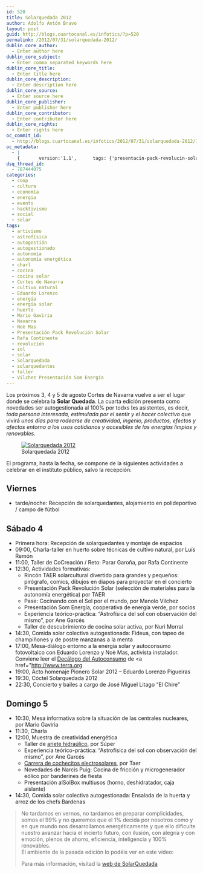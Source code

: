 ```yaml
---
id: 520
title: Solarquedada 2012
author: Adolfo Antón Bravo
layout: post
guid: http://blogs.cuartocanal.es/infotics/?p=520
permalink: /2012/07/31/solarquedada-2012/
dublin_core_author:
  - Enter author here
dublin_core_subject:
  - Enter comma separated keywords here
dublin_core_title:
  - Enter title here
dublin_core_description:
  - Enter description here
dublin_core_source:
  - Enter source here
dublin_core_publisher:
  - Enter publisher here
dublin_core_contributor:
  - Enter contributor here
dublin_core_rights:
  - Enter rights here
oc_commit_id:
  - http://blogs.cuartocanal.es/infotics/2012/07/31/solarquedada-2012/1343751757
oc_metadata:
  - |
    {		version:'1.1',		tags: {'presentacin-pack-revolucin-solar': {"text":"Presentación Pack Revolución Solar","slug":"presentacin-pack-revolucin-solar","source":{"url":"http://d.opencalais.com/pershash-1/56cbb706-1bb5-3840-a793-9faa13547e91","subjectURL":null,"type":{"url":"http://s.opencalais.com/1/type/em/e/Person","name":"Person","_className":"ArtifactType"},"name":"Presentación Pack Revolución Solar","_className":"Entity","rawRelevance":0.268,"normalizedRelevance":0.7243243243243244},"bucketName":"current","bucketPlacement":"auto","_className":"Tag"}, 'navarra': {"text":"Navarra","slug":"navarra","source":{"url":"http://d.opencalais.com/genericHasher-1/33cd1ede-1191-3120-9e37-02cdac95d685","subjectURL":null,"type":{"url":"http://s.opencalais.com/1/type/em/e/ProvinceOrState","name":"ProvinceOrState","_className":"ArtifactType"},"name":"Navarra","_className":"Entity","rawRelevance":0.37,"normalizedRelevance":1},"bucketName":"current","bucketPlacement":"auto","_className":"Tag"}, 'eduardo-lorenzo': {"text":"Eduardo Lorenzo","slug":"eduardo-lorenzo","source":{"url":"http://d.opencalais.com/pershash-1/3ebb4fa3-7693-3d29-bdec-911862feb3db","subjectURL":null,"type":{"url":"http://s.opencalais.com/1/type/em/e/Person","name":"Person","_className":"ArtifactType"},"name":"Eduardo Lorenzo","_className":"Entity","rawRelevance":0.189,"normalizedRelevance":0.5108108108108108},"bucketName":"current","bucketPlacement":"auto","_className":"Tag"}, 'no-mas': {"text":"Noè Mas","slug":"no-mas","source":{"url":"http://d.opencalais.com/comphash-1/b72d3485-e896-315c-9e4e-f83dd3468564","subjectURL":null,"type":{"url":"http://s.opencalais.com/1/type/em/e/Company","name":"Company","_className":"ArtifactType"},"name":"Noè Mas","_className":"Entity","rawRelevance":0.189,"normalizedRelevance":0.5108108108108108},"bucketName":"current","bucketPlacement":"auto","_className":"Tag"}, 'mario-gaviria': {"text":"Mario Gaviria","slug":"mario-gaviria","source":{"url":"http://d.opencalais.com/pershash-1/5dfe77e8-03f9-37f7-b623-1b89cecbd5e1","subjectURL":null,"type":{"url":"http://s.opencalais.com/1/type/em/e/Person","name":"Person","_className":"ArtifactType"},"name":"Mario Gaviria","_className":"Entity","rawRelevance":0.133,"normalizedRelevance":0.3594594594594595},"bucketName":"current","bucketPlacement":"auto","_className":"Tag"}, 'vilchez-presentacin-som-energa': {"text":"Vilchez   Presentación Som Energía","slug":"vilchez-presentacin-som-energa","source":{"url":"http://d.opencalais.com/pershash-1/fd108047-7469-3285-be03-b8fa3da7ece5","subjectURL":null,"type":{"url":"http://s.opencalais.com/1/type/em/e/Person","name":"Person","_className":"ArtifactType"},"name":"Vilchez   Presentación Som Energía","_className":"Entity","rawRelevance":0.268,"normalizedRelevance":0.7243243243243244},"bucketName":"current","bucketPlacement":"auto","_className":"Tag"}, 'rafa-continente': {"text":"Rafa Continente","slug":"rafa-continente","source":{"url":"http://d.opencalais.com/pershash-1/ffe835bb-98cd-337c-9e97-7117365361fc","subjectURL":null,"type":{"url":"http://s.opencalais.com/1/type/em/e/Person","name":"Person","_className":"ArtifactType"},"name":"Rafa Continente","_className":"Entity","rawRelevance":0.268,"normalizedRelevance":0.7243243243243244},"bucketName":"current","bucketPlacement":"auto","_className":"Tag"}, 'solarquedada': {"text":"Solarquedada","slug":"solarquedada","source":null,"bucketName":"current","bucketPlacement":"auto","_className":"Tag"}, 'cortes-de-navarra': {"text":"Cortes de Navarra","slug":"cortes-de-navarra","source":null,"bucketName":"current","bucketPlacement":"auto","_className":"Tag"}, 'energa': {"text":"energía","slug":"energa","source":null,"bucketName":"current","bucketPlacement":"auto","_className":"Tag"}, 'energa-solar': {"text":"energía solar","slug":"energa-solar","source":null,"bucketName":"current","bucketPlacement":"auto","_className":"Tag"}, 'solar': {"text":"solar","slug":"solar","source":null,"bucketName":"current","bucketPlacement":"auto","_className":"Tag"}, 'solarquedantes': {"text":"solarquedantes","slug":"solarquedantes","source":null,"bucketName":"current","bucketPlacement":"auto","_className":"Tag"}, 'artivismo': {"text":"artivismo","slug":"artivismo","source":null,"bucketName":"current","bucketPlacement":"auto","_className":"Tag"}, 'cocina': {"text":"cocina","slug":"cocina","source":null,"bucketName":"current","bucketPlacement":"auto","_className":"Tag"}, 'cocina-solar': {"text":"cocina solar","slug":"cocina-solar","source":null,"bucketName":"current","bucketPlacement":"auto","_className":"Tag"}, 'autonoma': {"text":"autonomía","slug":"autonoma","source":null,"bucketName":"current","bucketPlacement":"auto","_className":"Tag"}, 'autonoma-energtica': {"text":"autonomía energética","slug":"autonoma-energtica","source":null,"bucketName":"current","bucketPlacement":"auto","_className":"Tag"}, 'autogestin': {"text":"autogestión","slug":"autogestin","source":null,"bucketName":"current","bucketPlacement":"auto","_className":"Tag"}, 'autogestionado': {"text":"autogestionado","slug":"autogestionado","source":null,"bucketName":"current","bucketPlacement":"auto","_className":"Tag"}, 'revolucin': {"text":"revolución","slug":"revolucin","source":null,"bucketName":"current","bucketPlacement":"auto","_className":"Tag"}, 'huerto': {"text":"huerto","slug":"huerto","source":null,"bucketName":"current","bucketPlacement":"auto","_className":"Tag"}, 'cultivo-natural': {"text":"cultivo natural","slug":"cultivo-natural","source":null,"bucketName":"current","bucketPlacement":"auto","_className":"Tag"}, 'charl': {"text":"charl","slug":"charl","source":null,"bucketName":"current","bucketPlacement":"auto","_className":"Tag"}, 'taller': {"text":"taller","slug":"taller","source":null,"bucketName":"current","bucketPlacement":"auto","_className":"Tag"}, 'astrofsica': {"text":"astrofísica","slug":"astrofsica","source":null,"bucketName":"current","bucketPlacement":"auto","_className":"Tag"}, 'sol': {"text":"sol","slug":"sol","source":null,"bucketName":"current","bucketPlacement":"auto","_className":"Tag"}}	}
dsq_thread_id:
  - 787444075
categories:
  - coop
  - cultura
  - economía
  - energia
  - evento
  - hacktivismo
  - social
  - solar
tags:
  - artivismo
  - astrofísica
  - autogestión
  - autogestionado
  - autonomía
  - autonomía energética
  - charl
  - cocina
  - cocina solar
  - Cortes de Navarra
  - cultivo natural
  - Eduardo Lorenzo
  - energía
  - energía solar
  - huerto
  - Mario Gaviria
  - Navarra
  - Noè Mas
  - Presentación Pack Revolución Solar
  - Rafa Continente
  - revolución
  - sol
  - solar
  - Solarquedada
  - solarquedantes
  - taller
  - Vilchez Presentación Som Energía
---
```

Los próximos 3, 4 y 5 de agosto Cortes de Navarra vuelve a ser el lugar donde se celebra la **Solar Quedada**. La cuarta edición presenta como novedades ser autogestionada al 100% por todxs lxs asistentes, es decir, <cite>toda persona interesada, estimulada por el sentir y el hacer colectivo</cite> que vivirá <cite>unos días para rodearse de creatividad, ingenio, productos, efectos y afectos entorno a los usos cotidianos y accesibles de las energías limpias y renovables.</cite>  
<figure id="attachment_521" style="width: 748px;" class="wp-caption alignnone"><a href="http://blogs.cuartocanal.es/infotics/2012/07/31/solarquedada-2012/solarqueda2012/" rel="attachment wp-att-521"><img src="http://i2.wp.com/blogs.cuartocanal.es/infotics/files/2012/07/solarqueda2012.jpg?fit=660%2C274" alt="Solarquedada 2012" title="solarqueda2012" class="size-full wp-image-521" data-recalc-dims="1" /></a><figcaption class="wp-caption-text">Solarquedada 2012</figcaption></figure>

El programa, hasta la fecha, se compone de la siguientes actividades a celebrar en el instituto público, salvo la recepción:

## Viernes 

  * tarde/noche: Recepción de solarquedantes, alojamiento en polideportivo / campo de fútbol
## Sábado 4

  * Primera hora: Recepción de solarquedantes y montaje de espacios
  * 09:00, Charla-taller en huerto sobre técnicas de cultivo natural, por Luís Remón
  * 11:00, Taller de CoCreación / Reto: Parar Garoña, por Rafa Continente
  * 12:30, Actividades formativas: 
      * Rincón TAER solarcultural divertido para grandes y pequeños: pirógrafo, comics, dibujos en diapos para proyectar en el concierto
      * Presentación Pack Revolución Solar (selección de materiales para la autonomía energética) por TAER
      * Pase: Cocinando con el Sol por el mundo, por Manolo Vilchez
      * Presentación Som Energía, cooperativa de energía verde, por socios
      * Experiencia teórico-práctica: &#8220;Astrofísica del sol con observación del mismo&#8221;, por Ane Garcés
      * Taller de descubrimiento de cocina solar activa, por Nuri Morral
  * 14:30, Comida solar colectiva autogestionada: Fideua, con tapeo de champiñones y de postre manzanas a la menta
  * 17:00, Mesa-diálogo entorno a la energia solar y autoconsumo fotovoltaico con Eduardo Lorenzo y Noè Mas, activista instalador. Conviene leer el [Decálogo del Autoconsumo][1] de <a href="http://www.terra.org</a>
  * 19:00, Acto homenaje Pionero Solar 2012 &#8211; Eduardo Lorenzo Pigueiras
  * 19:30, Cóctel Solarquedada 2012
  * 22:30, Concierto y bailes a cargo de José Miguel Litago &#8220;El Chire&#8221;

## Domingo 5

  * 10:30, Mesa informativa sobre la situación de las centrales nucleares, por Mario Gaviria
  * 11:30, Charla
  * 12:00, Muestra de creatividad energética 
      * Taller de <a href="http://www.youtube.com/watch?v=-eoqal206WY" data-rel="lightbox-video-0">ariete hidraúlico</a>, por Súper
      * Experiencia teórico-práctica: &#8220;Astrofisica del sol con observación del mismo&#8221;, por Ane Garcés
      * [Carrera de cochecitos electrosolares][2], por Taer
      * Novedades de Narcis Puig: Cocina de fricción y microgenerador eólico por banderines de fiesta
      * Presentación alSolBox multiusos (horno, deshidratador, caja aislante)
  * 14:30, Comida solar colectiva autogestionada: Ensalada de la huerta y arroz de los chefs Bardenas

<blockquote cite="http://www.solarquedada.net/2012/03/ya-esta-solarquedada-2012-del-3-al-5-de.html">
  <p>
    No tardamos en vernos, no tardamos en preparar complicidades, somos el 99% y no queremos que el 1% decida por nosotros como y en que mundo nos desarrollamos energéticamente y que ello dificulte nuestro avanzar hacia el incierto futuro, con ilusión, con alegría y con emoción, plenos de ahorro, eficiencia, inteligencia y 100% renovables.</cite><br /> El ambiente de la pasada edición lo podéis ver en este vídeo:
  </p>
  
  <div class="jetpack-video-wrapper">
    <span class='embed-youtube' style='text-align:center; display: block;'></span>
  </div>
  
  <p>
    Para más información, visitad la <a href="http://www.solarquedada.net">web de SolarQuedada</a>
  </p>

 [1]: http://www.terra.org/decalogo-del-autoconsumo_2685.html
 [2]: http://www.solarquedada.net/2010/07/competicion-de-pequenos-coches.html